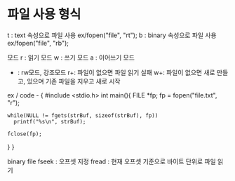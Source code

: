 # 파일 사용 형식

t : text 속성으로 파일 사용 ex/fopen("file", "rt");
b : binary 속성으로 파일 사용 ex/fopen("file", "rb");

모드
r : 읽기 모드
w : 쓰기 모드
a : 이어쓰기 모드

+ : rw모드, 강조모드
r+: 파일이 없으면 파일 읽기 실패
w+: 파일이 없으면 새로 만들고, 있으며 기존 파일을 지우고 새로 시작

ex / code - 
{
  #include <stdio.h>
  int main(){
    FILE *fp;
    fp = fopen("file.txt", "r");
    
    while(NULL != fgets(strBuf, sizeof(strBuf), fp)) 
      printf("%s\n", strBuf);
  
    fclose(fp);
  }
}

binary file
fseek : 오프셋 지정
fread : 현재 오프셋 기준으로 바이트 단위로 파일 읽기


